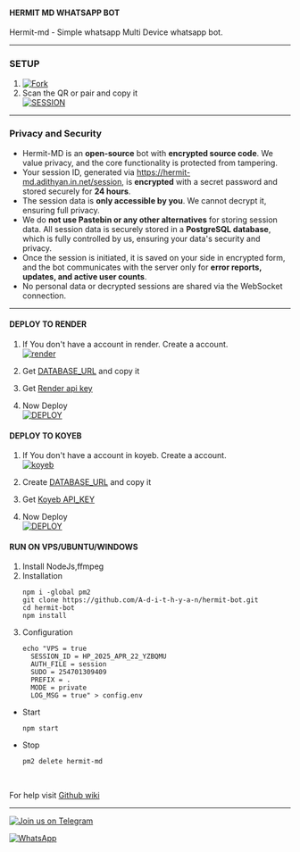 #### HERMIT MD WHATSAPP BOT
Hermit-md - Simple whatsapp Multi Device whatsapp bot.

***

### SETUP
1. [![Fork](https://img.shields.io/github/forks/a-d-i-t-h-y-a-n/hermit-bot?style=social)](https://github.com/a-d-i-t-h-y-a-n/hermit-bot/fork)
2. Scan the QR or pair and copy it
    <br>
<a href='https://hermit-md.adithyan.in.net/' target="_blank"><img alt='SESSION' src='https://img.shields.io/badge/SESSION-100000?style=for-the-badge&logo=scan&logoColor=white&labelColor=black&color=black'/></a>

---

### Privacy and Security

- Hermit-MD is an **open-source** bot with **encrypted source code**. We value privacy, and the core functionality is protected from tampering.
- Your session ID, generated via https://hermit-md.adithyan.in.net/session, is **encrypted** with a secret password and stored securely for **24 hours**.  
- The session data is **only accessible by you**. We cannot decrypt it, ensuring full privacy.
- We do **not use Pastebin or any other alternatives** for storing session data. All session data is securely stored in a **PostgreSQL database**, which is fully controlled by us, ensuring your data's security and privacy.
- Once the session is initiated, it is saved on your side in encrypted form, and the bot communicates with the server only for **error reports, updates, and active user counts**.  
- No personal data or decrypted sessions are shared via the WebSocket connection.

---

#### DEPLOY TO RENDER 

1. If You don't have a account in render. Create a account.
    <br>
<a href='https://dashboard.render.com/register' target="_blank"><img alt='render' src='https://img.shields.io/badge/-Create-black?style=for-the-badge&logo=render&logoColor=white'/></a>

3. Get [DATABASE_URL](https://github.com/A-d-i-t-h-y-a-n/hermit-md/wiki/DATABASE_URL) and copy it

4. Get [Render api key](https://dashboard.render.com/u/settings#api-keys)

2. Now Deploy
    <br>
<a href='https://render.com/deploy?repo=https://github.com/A-d-i-t-h-y-a-n/hermit-bot' target="_blank"><img alt='DEPLOY' src='https://img.shields.io/badge/-DEPLOY-black?style=for-the-badge&logo=render&logoColor=white'/></a>

#### DEPLOY TO KOYEB 

1. If You don't have a account in koyeb. Create a account.
    <br>
<a href='https://app.koyeb.com/auth/signup' target="_blank"><img alt='koyeb' src='https://img.shields.io/badge/-Create-black?style=for-the-badge&logo=koyeb&logoColor=white'/></a>

3. Create [DATABASE_URL](https://app.koyeb.com/database-services/new) and copy it

4. Get [Koyeb API_KEY](https://app.koyeb.com/settings/api)

2. Now Deploy
    <br>
<a href='https://hermit-md.adithyan.in.net/koyeb' target="_blank"><img alt='DEPLOY' src='https://img.shields.io/badge/-DEPLOY-black?style=for-the-badge&logo=koyeb&logoColor=white'/></a>

#### RUN ON VPS/UBUNTU/WINDOWS

1. Install NodeJs,ffmpeg
2. Installation
   ```
   npm i -global pm2
   git clone https://github.com/A-d-i-t-h-y-a-n/hermit-bot.git
   cd hermit-bot
   npm install
   ```
3. Configuration
   ```
   echo "VPS = true
     SESSION_ID = HP_2025_APR_22_YZBQMU
     AUTH_FILE = session
     SUDO = 254701309409
     PREFIX = .
     MODE = private
     LOG_MSG = true" > config.env
   ```
- Start
  ```
  npm start
  ```
- Stop
  ```
  pm2 delete hermit-md
  ```
<br>

For help visit [Github wiki](https://github.com/A-d-i-t-h-y-a-n/hermit-bot/wiki)

***

[![Join us on Telegram](https://img.shields.io/badge/Join_Telegram-blue?style=for-the-badge&logo=telegram&logoColor=white)](https://t.me/hermitmd_official)

<a href="https://whatsapp.com/channel/0029Va4OxFAGk1FjrFvTJa1V"><img alt="WhatsApp" src="https://img.shields.io/badge/-Whatsapp%20Channel-white?style=for-the-badge&logo=whatsapp&logoColor=black"/></a>
